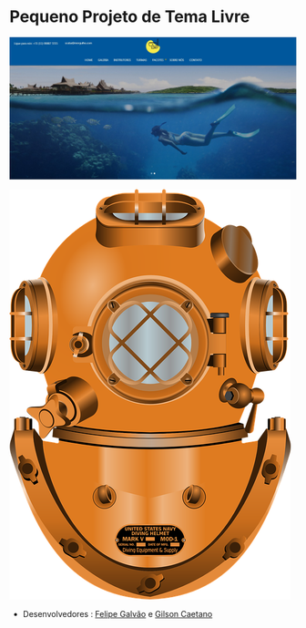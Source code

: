 # Pequeno Projeto de Tema Livre

![Logos Capacete de Mergulho](/img/index.jpg)

![Logos Capacete de Mergulho](/img/broze.jpg)

- Desenvolvedores : [Felipe Galvão](https://github.com/FelipeGalvao1) e [Gilson Caetano](https://github.com/gilsoncaetano)
